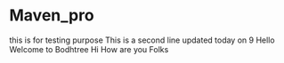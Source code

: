 # Maven_pro
this is for testing purpose
This is a second line updated today on 9
Hello Welcome to Bodhtree
Hi How are you Folks